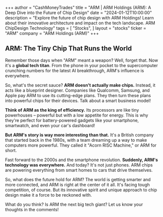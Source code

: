 +++
author = "CashMoneyTrades"
title = "ARM |  ARM Holdings (ARM): A Deep Dive into the Future of Chip Design"
date = "2024-01-12T10:00:00"
description = "Explore the future of chip design with ARM Holdings! Learn about their innovative architecture and impact on the tech landscape. ARM ChipDesign Technology"
tags = [
"Stocks",
]
layout = "stocks"
ticker = "ARM"
company = "ARM Holdings (ARM)"
+++
        


## ARM: The Tiny Chip That Runs the World

Remember those days when "ARM" meant a weapon? Well, forget that. Now it's a **global tech titan**. From the phone in your pocket to the supercomputer crunching numbers for the latest AI breakthrough, ARM's influence is everywhere. 

So, what's the secret sauce? **ARM doesn't actually make chips.** Instead, it acts like a blueprint designer.  Companies like Qualcomm, Samsung, and Apple pay ARM to use its cutting-edge plans. They then turn these plans into powerful chips for their devices. Talk about a smart business model!

**Think of ARM as the king of efficiency.** Its processors are like tiny powerhouses –  powerful but with a low appetite for energy. This is why they're perfect for battery-powered gadgets like your smartphone, smartwatch, and even your car's dashboard!

**But ARM's story is way more interesting than that.** It's a British company that started back in the 1980s, with a team dreaming up a way to make computers more powerful. They called it "Acorn RISC Machine," or ARM for short.

Fast forward to the 2000s and the smartphone revolution. **Suddenly, ARM's technology was everywhere.**  And today?  It's not just phones.  ARM chips are powering everything from smart homes to cars that drive themselves. 

So, what does the future hold for ARM?  The world is getting smarter and more connected, and ARM is right at the center of it all. It's facing tough competition, of course. But its innovative spirit and unique approach to chip design make it a force to be reckoned with. 

What do you think?  Is ARM the next big tech giant? Let us know your thoughts in the comments! 

        